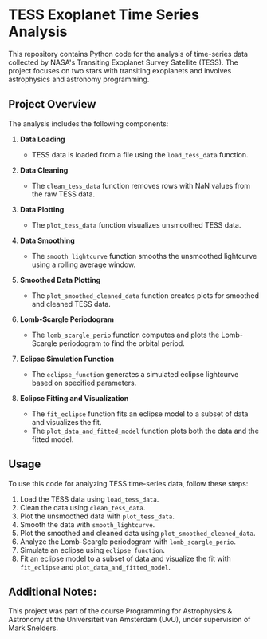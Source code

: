 # TESS Exoplanet Time Series Analysis

This repository contains Python code for the analysis of time-series data collected by NASA's Transiting Exoplanet Survey Satellite (TESS). The project focuses on two stars with transiting exoplanets and involves astrophysics and astronomy programming.

## Project Overview

The analysis includes the following components:

1. **Data Loading**
   - TESS data is loaded from a file using the `load_tess_data` function.

2. **Data Cleaning**
   - The `clean_tess_data` function removes rows with NaN values from the raw TESS data.

3. **Data Plotting**
   - The `plot_tess_data` function visualizes unsmoothed TESS data.

4. **Data Smoothing**
   - The `smooth_lightcurve` function smooths the unsmoothed lightcurve using a rolling average window.

5. **Smoothed Data Plotting**
   - The `plot_smoothed_cleaned_data` function creates plots for smoothed and cleaned TESS data.

6. **Lomb-Scargle Periodogram**
   - The `lomb_scargle_perio` function computes and plots the Lomb-Scargle periodogram to find the orbital period.

7. **Eclipse Simulation Function**
   - The `eclipse_function` generates a simulated eclipse lightcurve based on specified parameters.

8. **Eclipse Fitting and Visualization**
   - The `fit_eclipse` function fits an eclipse model to a subset of data and visualizes the fit.
   - The `plot_data_and_fitted_model` function plots both the data and the fitted model.

## Usage

To use this code for analyzing TESS time-series data, follow these steps:

1. Load the TESS data using `load_tess_data`.
2. Clean the data using `clean_tess_data`.
3. Plot the unsmoothed data with `plot_tess_data`.
4. Smooth the data with `smooth_lightcurve`.
5. Plot the smoothed and cleaned data using `plot_smoothed_cleaned_data`.
6. Analyze the Lomb-Scargle periodogram with `lomb_scargle_perio`.
7. Simulate an eclipse using `eclipse_function`.
8. Fit an eclipse model to a subset of data and visualize the fit with `fit_eclipse` and `plot_data_and_fitted_model`.

## Additional Notes:

This project was part of the course Programming for Astrophysics & Astronomy at the Universiteit van Amsterdam (UvU), under supervision of Mark Snelders.
